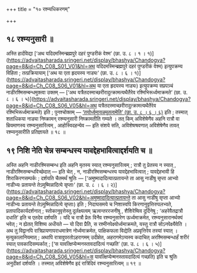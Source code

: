 +++
title = "१० रश्म्यधिकरणम्"

+++

## १८ रश्म्यनुसारी ॥

अस्ति हार्दविद्या [‘अथ यदिदमस्मिन्ब्रह्मपुरे दहरं पुण्डरीकं वेश्म’ (छा. उ. ८ । १ । १)](https://advaitasharada.sringeri.net/display/bhashya/Chandogya?page=8&id=Ch_C08_S01_V01&hl=अथ यदिदमस्मिन्ब्रह्मपुरे दहरं पुण्डरीकं वेश्म) इत्युपक्रम्य विहिता ; तत्प्रक्रियायाम् [‘अथ या एता हृदयस्य नाड्यः’ (छा. उ. ८ । ६ । १)](https://advaitasharada.sringeri.net/display/bhashya/Chandogya?page=8&id=Ch_C08_S06_V01&hl=अथ या एता हृदयस्य नाड्यः) इत्युपक्रम्य सप्रपञ्चं नाडीरश्मिसम्बन्धमुक्त्वा उक्तम् — [‘अथ यत्रैतदस्माच्छरीरादुत्क्रामत्यथैतैरेव रश्मिभिरूर्ध्वमाक्रमते’ (छा. उ. ८ । ६ । ५)](https://advaitasharada.sringeri.net/display/bhashya/Chandogya?page=8&id=Ch_C08_S06_V05&hl=अथ यत्रैतदस्माच्छरीरादुत्क्रामत्यथैतैरेव रश्मिभिरूर्ध्वमाक्रमते) इति ; पुनश्चोक्तम् — [‘तयोर्ध्वमायन्नमृतत्वमेति’ (छा. उ. ८ । ६ । ६)](https://advaitasharada.sringeri.net/display/bhashya/Chandogya?page=8&id=Ch_C08_S06_V06&hl=तयोर्ध्वमायन्नमृतत्वमेति) इति ; तस्मात् शताधिकया नाड्या निष्क्रामन् रश्म्यनुसारी निष्क्रामतीति गम्यते । तत् किम् अविशेषेणैव अहनि रात्रौ वा म्रियमाणस्य रश्म्यनुसारित्वम् , आहोस्विदहन्येव — इति संशये सति, अविशेषश्रवणात् अविशेषेणैव तावत् रश्म्यनुसारीति प्रतिज्ञायते ॥ १८ ॥

## १९ निशि नेति चेन्न सम्बन्धस्य यावद्देहभावित्वाद्दर्शयति च ॥

अस्ति अहनि नाडीरश्मिसम्बन्ध इति अहनि मृतस्य स्यात् रश्म्यनुसारित्वम् ; रात्रौ तु प्रेतस्य न स्यात् , नाडीरश्मिसम्बन्धविच्छेदात् — इति चेत् , न, नाडीरश्मिसम्बन्धस्य यावद्देहभावित्वात् ; यावद्देहभावी हि शिराकिरणसम्पर्कः ; दर्शयति चैतमर्थं श्रुतिः — [‘अमुष्मादादित्यात्प्रतायन्ते ता आसु नाडीषु सृप्ता आभ्यो नाडीभ्यः प्रतायन्ते तेऽमुष्मिन्नादित्ये सृप्ताः’ (छा. उ. ८ । ६ । २)](https://advaitasharada.sringeri.net/display/bhashya/Chandogya?page=8&id=Ch_C08_S06_V02&hl=अमुष्मादादित्यात्प्रतायन्ते ता आसु नाडीषु सृप्ता आभ्यो नाडीभ्यः प्रतायन्ते तेऽमुष्मिन्नादित्ये सृप्ताः) इति ; निदाघसमये च निशास्वपि किरणानुवृत्तिरुपलभ्यते, प्रतापादिकार्यदर्शनात् ; स्तोकानुवृत्तेस्तु दुर्लक्ष्यत्वम् ऋत्वन्तररजनीषु , शैशिरेष्विव दुर्दिनेषु ; ‘अहरेवैतद्रात्रौ दधाति’ इति च एतदेव दर्शयति । यदि च रात्रौ प्रेतः विनैव रश्म्यनुसारेण ऊर्ध्वमाक्रमेत, रश्म्यनुसारानर्थक्यं भवेत् ; न ह्येतत् विशिष्य अधीयते — यो दिवा प्रैति, स रश्मीनपेक्ष्योर्ध्वमाक्रमते, यस्तु रात्रौ सोऽनपेक्ष्यैवेति । अथ तु विद्वानपि रात्रिप्रायणापराधमात्रेण नोर्ध्वमाक्रमेत, पाक्षिकफला विद्येति अप्रवृत्तिरेव तस्यां स्यात् । मृत्युकालानियमात् ; अथापि रात्रावुपरतोऽहरागमम् उदीक्षेत, अहरागमेऽप्यस्य कदाचित् अरश्मिसम्बन्धार्हं शरीरं स्यात् पावकादिसम्पर्कात् ; [‘स यावत्क्षिप्येन्मनस्तावदादित्यं गच्छति’ (छा. उ. ८ । ६ । ५)](https://advaitasharada.sringeri.net/display/bhashya/Chandogya?page=8&id=Ch_C08_S06_V05&hl=स यावत्क्षिप्येन्मनस्तावदादित्यं गच्छति) इति च श्रुतिः अनुदीक्षां दर्शयति । तस्मात् अविशेषेणैव इदं रात्रिंदिवं रश्म्यनुसारित्वम् ॥ १९ ॥
